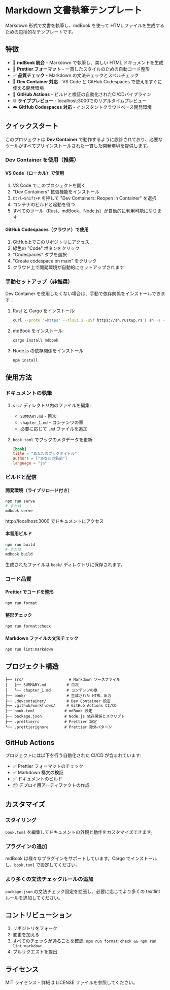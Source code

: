 # Markdown 文書執筆テンプレート

Markdown 形式で文書を執筆し、mdBook を使って HTML ファイルを生成するための包括的なテンプレートです。

## 特徴

- 📝 **mdBook 統合** - Markdown で執筆し、美しい HTML ドキュメントを生成
- 🎨 **Prettier フォーマット** - 一貫したスタイルのための自動コード整形
- ✅ **品質チェック** - Markdown の文法チェックとスペルチェック
- 🐳 **Dev Container 対応** - VS Code と GitHub Codespaces で使えるすぐに使える開発環境
- 🚀 **GitHub Actions** - ビルドと検証の自動化されたCI/CDパイプライン
- 🌐 **ライブプレビュー** - localhost:3000でのリアルタイムプレビュー
- ☁️ **GitHub Codespaces 対応** - インスタントクラウドベース開発環境

## クイックスタート

このプロジェクトは **Dev Container** で動作するように設計されており、必要なツールがすべてプリインストールされた一貫した開発環境を提供します。

### Dev Container を使用（推奨）

#### VS Code（ローカル）で使用

1. VS Code でこのプロジェクトを開く
2. "Dev Containers" 拡張機能をインストール
3. `Ctrl+Shift+P` を押して "Dev Containers: Reopen in Container" を選択
4. コンテナのビルドと起動を待つ
5. すべてのツール（Rust、mdBook、Node.js）が自動的に利用可能になります

#### GitHub Codespaces（クラウド）で使用

1. GitHub上でこのリポジトリにアクセス
2. 緑色の "Code" ボタンをクリック
3. "Codespaces" タブを選択
4. "Create codespace on main" をクリック
5. クラウド上で開発環境が自動的にセットアップされます

### 手動セットアップ（非推奨）

Dev Container を使用したくない場合は、手動で依存関係をインストールできます：

1. Rust と Cargo をインストール:

   ```bash
   curl --proto '=https' --tlsv1.2 -sSf https://sh.rustup.rs | sh -s -- -y
   ```

2. mdBook をインストール:

   ```bash
   cargo install mdbook
   ```

3. Node.js の依存関係をインストール:
   ```bash
   npm install
   ```

## 使用方法

### ドキュメントの執筆

1. `src/` ディレクトリ内のファイルを編集:

   - `SUMMARY.md` - 目次
   - `chapter_1.md` - コンテンツの章
   - 必要に応じて `.md` ファイルを追加

2. `book.toml` でブックのメタデータを更新:
   ```toml
   [book]
   title = "あなたのブックタイトル"
   authors = ["あなたの名前"]
   language = "ja"
   ```

### ビルドと配信

#### 開発環境（ライブリロード付き）

```bash
npm run serve
# または
mdbook serve
```

http://localhost:3000 でドキュメントにアクセス

#### 本番用ビルド

```bash
npm run build
# または
mdbook build
```

生成されたファイルは `book/` ディレクトリに保存されます。

### コード品質

#### Prettier でコードを整形

```bash
npm run format
```

#### 整形チェック

```bash
npm run format:check
```

#### Markdown ファイルの文法チェック

```bash
npm run lint:markdown
```

## プロジェクト構造

```
├── src/                    # Markdown ソースファイル
│   ├── SUMMARY.md         # 目次
│   └── chapter_1.md       # コンテンツの章
├── book/                  # 生成された HTML 出力
├── .devcontainer/         # Dev Container 設定
├── .github/workflows/     # GitHub Actions CI/CD
├── book.toml             # mdBook 設定
├── package.json          # Node.js 依存関係とスクリプト
├── .prettierrc           # Prettier 設定
└── .prettierignore       # Prettier 除外パターン
```

## GitHub Actions

プロジェクトには以下を行う自動化された CI/CD が含まれています:

- ✅ Prettier フォーマットのチェック
- ✅ Markdown 構文の検証
- ✅ ドキュメントのビルド
- 📦 デプロイ用アーティファクトの作成

## カスタマイズ

### スタイリング

`book.toml` を編集してドキュメントの外観と動作をカスタマイズできます。

### プラグインの追加

mdBook は様々なプラグインをサポートしています。Cargo でインストールし、`book.toml` で設定してください。

### より多くの文法チェックルールの追加

`package.json` の文法チェック設定を拡張し、必要に応じてより多くの textlint ルールを追加してください。

## コントリビューション

1. リポジトリをフォーク
2. 変更を加える
3. すべてのチェックが通ることを確認: `npm run format:check && npm run lint:markdown`
4. プルリクエストを提出

## ライセンス

MIT ライセンス - 詳細は LICENSE ファイルを参照してください。
